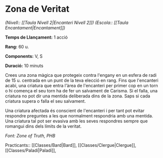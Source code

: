 # Zona de Veritat

*(Nivell:: [[Taula Nivell 2|Encanteri Nivell 2]]) (Escola:: [[Taula Encantament|Encantament]])*

**Temps de Llançament:** 1 acció

**Rang:** 60 u.

**Components:** V, S

**Duració:** 10 minuts

Crees una zona màgica que protegeix contra l'engany en un esfera de radi de 15 u. centrada en un punt de la teva elecció en rang. Fins que l'encanteri acabi, una criatura que entra l'àrea de l'encanteri per primer cop en un torn o hi comença el seu torn ha de fer un salvament de Carisma. Si el falla, una criatura no pot dir una mentida deliberada dins de la zona. Saps si cada criatura supera o falla el seu salvament.

Una criatura afectada és conscient de l'encanteri i per tant pot evitar respondre preguntes a les que normalment respondria amb una mentida. Una criatura tal pot ser evasiva amb les seves respondres sempre que romangui dins dels límits de la veritat.


*Font: Zone of Truth, PHB*



Practicants:: [[Classes/Bard|Bard]], [[Classes/Clergue|Clergue]], [[Classes/Paladí|Paladí]],